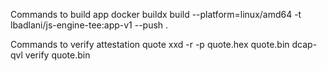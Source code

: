 Commands to build app
docker buildx build --platform=linux/amd64 -t lbadlani/js-engine-tee:app-v1 --push .


Commands to verify attestation quote
xxd -r -p quote.hex quote.bin
dcap-qvl verify quote.bin
